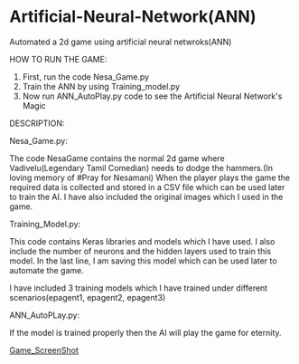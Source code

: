 # Artificial-Neural-Network(ANN)
Automated a 2d game using artificial neural netwroks(ANN)

HOW TO RUN THE GAME:

1. First, run the code Nesa_Game.py 
2. Train the ANN by using Training_model.py
3. Now run ANN_AutoPlay.py code to see the Artificial Neural Network's Magic

DESCRIPTION:

Nesa_Game.py:

The code NesaGame contains the normal 2d game where Vadivelu(Legendary Tamil Comedian) needs to dodge the hammers.(In loving memory of #Pray for Nesamani)
When the player plays the game the required data is collected and stored in a CSV file which can be used later to train the AI.
I have also included the original images which I used in the game. 

Training_Model.py:

This code contains Keras libraries and models which I have used. I also include the number of neurons and the hidden layers used to train this model.
In the last line, I am saving this model which can be used later to automate the game.

I have included 3 training models which I have trained under different scenarios(epagent1, epagent2, epagent3)

ANN_AutoPLay.py:

If the model is trained properly then the AI will play the game for eternity.

[Game_ScreenShot](https://user-images.githubusercontent.com/53011604/65275032-5dd3d900-db42-11e9-8ec0-620ddae3f6e4.png)
